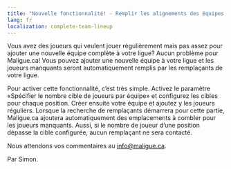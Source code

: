 ```yaml
---
title: "Nouvelle fonctionnalité! - Remplir les alignements des équipes incomplètes"
lang: fr
localization: complete-team-lineup
---
```

Vous avez des joueurs qui veulent jouer régulièrement mais pas assez pour ajouter une nouvelle équipe complète à votre ligue? Aucun problème pour Maligue.ca! Vous pouvez ajouter une nouvelle équipe à votre ligue et les joueurs manquants seront automatiquement remplis par les remplaçants de votre ligue.

Pour activer cette fonctionnalité, c’est très simple. Activez le paramètre «Spécifier le nombre cible de joueurs par équipe» et configurez les cibles pour chaque position. Créer ensuite votre équipe et ajoutez y les joueurs réguliers. Lorsque la recherche de remplaçants démarrera pour cette partie, Maligue.ca ajoutera automatiquement des emplacements à combler pour les joueurs manquants. Aussi, si le nombre de joueur d’une position dépasse la cible configurée, aucun remplaçant ne sera contacté.

Nous attendons vos commentaires au [info@maligue.ca](mailto:info@maligue.ca).

Par Simon.

